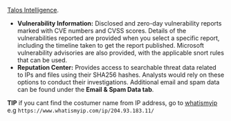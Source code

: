 
[Talos Intelligence](https://talosintelligence.com/).

- **Vulnerability Information:** Disclosed and zero-day vulnerability reports marked with CVE numbers and CVSS scores. Details of the vulnerabilities reported are provided when you select a specific report, including the timeline taken to get the report published. Microsoft vulnerability advisories are also provided, with the applicable snort rules that can be used.
- **Reputation Center:** Provides access to searchable threat data related to IPs and files using their SHA256 hashes. Analysts would rely on these options to conduct their investigations. Additional email and spam data can be found under the **Email & Spam Data tab**.

**TIP**
if you cant find the costumer name from IP address, 
go to [whatismyip](https://whatismyip.com) 
e.g `https://www.whatismyip.com/ip/204.93.183.11/`

